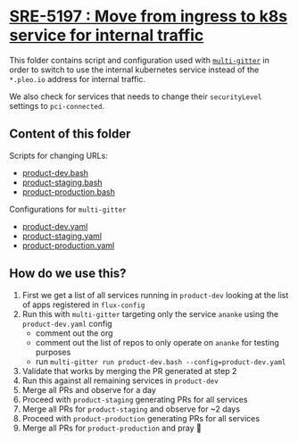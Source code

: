 # [SRE-5197 : Move from ingress to k8s service for internal traffic](https://linear.app/pleo/issue/SRE-5197/move-from-ingress-to-k8s-service-for-internal-traffic)

This folder contains script and configuration used with [`multi-gitter`]() in order to switch to use the internal kubernetes service instead of the `*.pleo.io` address for internal traffic.

We also check for services that needs to change their `securityLevel` settings to `pci-connected`.

## Content of this folder

Scripts for changing URLs:
- [product-dev.bash](./product-dev.bash)
- [product-staging.bash](./product-staging.bash)
- [product-production.bash](./product-production.bash)

Configurations for `multi-gitter`
- [product-dev.yaml](./product-dev.yaml)
- [product-staging.yaml](./product-staging.yaml)
- [product-production.yaml](./product-production.yaml)

## How do we use this?

1. First we get a list of all services running in `product-dev` looking at the list of apps registered in `flux-config`
2. Run this with `multi-gitter` targeting only the service `ananke` using the `product-dev.yaml` config
    - comment out the org
    - comment out the list of repos to only operate on `ananke` for testing purposes
    - run `multi-gitter run product-dev.bash --config=product-dev.yaml`
3. Validate that works by merging the PR generated at step 2
4. Run this against all remaining services in `product-dev`
5. Merge all PRs and observe for a day
6. Proceed with `product-staging` generating PRs for all services
7. Merge all PRs for `product-staging` and observe for ~2 days
8. Proceed with `product-production` generating PRs for all services
7. Merge all PRs for `product-production` and pray 🙏

